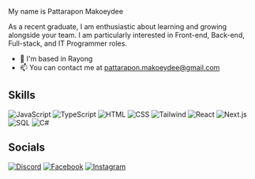 My name is Pattarapon Makoeydee

As a recent graduate, I am enthusiastic about learning and growing alongside your team.
I am particularly interested in Front-end, Back-end, Full-stack, and IT Programmer roles.

- 📍 I'm based in Rayong
- 📫 You can contact me at pattarapon.makoeydee@gmail.com

## Skills
![JavaScript](https://img.shields.io/badge/-JavaScript-F7DF1E?logo=javascript&logoColor=black)
![TypeScript](https://img.shields.io/badge/-TypeScript-3178C6?logo=typescript&logoColor=white)
![HTML](https://img.shields.io/badge/-HTML5-E34F26?logo=html5&logoColor=white)
![CSS](https://img.shields.io/badge/-CSS3-1572B6?logo=css3)
![Tailwind](https://img.shields.io/badge/-TailwindCSS-06B6D4?logo=tailwindcss)
![React](https://img.shields.io/badge/-React-61DAFB?logo=react&logoColor=black)
![Next.js](https://img.shields.io/badge/-Next.js-000000?logo=next.js)
![SQL](https://img.shields.io/badge/-SQL-003B57?logo=postgresql&logoColor=white)
![C#](https://img.shields.io/badge/-C%23-239120?logo=c-sharp&logoColor=white)

## Socials
[![Discord](https://img.shields.io/badge/Discord-5865F2?logo=discord&logoColor=white)](https://discord.com)
[![Facebook](https://img.shields.io/badge/Facebook-1877F2?logo=facebook&logoColor=white)](https://facebook.com/not2323)
[![Instagram](https://img.shields.io/badge/Instagram-E4405F?logo=instagram&logoColor=white)](https://instagram.com)

